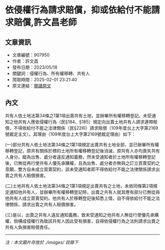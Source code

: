 # 依侵權行為請求賠償，抑或依給付不能請求賠償,許文昌老師

## 文章資訊
- 文章編號：907950
- 作者：許文昌
- 發布日期：2023/05/18
- 關鍵詞：侵權行為、所有權移轉、共有人
- 爬取時間：2025-02-01 23:21:40
- 原文連結：[閱讀原文](https://real-estate.get.com.tw/Columns/detail.aspx?no=907950)

## 內文


共有人依土地法第34條之1第1項出賣共有土地，並辦畢所有權移轉登記。未受通知之他共有人應依侵權行為（民§184、§185）規定向出賣土地共有人請求連帶賠償，不得依給付不能之法律關係（民§226I）請求賠償（109年度台上大字第2169號裁定主文）。其理由（109年度台上大字第2169號裁定理由）如下：


(一)部分共有人依土地法第34條之1第1項規定出賣共有土地全部，並已辦畢所有權移轉登記，原共有關係於標的土地所有權移轉登記後消滅，原共有人亦均喪失共有人身分。縱為出售、處分者違反通知義務，然未受通知者於土地所有權移轉登記後，已無從再行使共有人優先承購權，且為出售、處分者亦無與之訂立買賣契約之意願，雙方自未成立買賣契約，該未受通知者即不得依給付不能之法律關係請求出賣之共有人賠償損害。


(二)土地共有人依土地法第34條之1第1項規定出賣共有之土地，未依同條第2項規定通知他共有人，並辦畢所有權移轉登記時，出賣之共有人就其應有部分已無從與他共有人成立買賣契約。他共有人於移轉登記後知悉上情，自不得依給付不能之法律關係，請求出賣之共有人賠償損害。


(三)是以，出賣之共有人違反通知義務，致未受通知之他共有人無從行使優先承購權，倘構成侵權行為致該共有人因此受有損害，自得依侵權行為之法則請求出賣之共有人負損害賠償責任。

---
*注：本文圖片存放於 ./images/ 目錄下*
